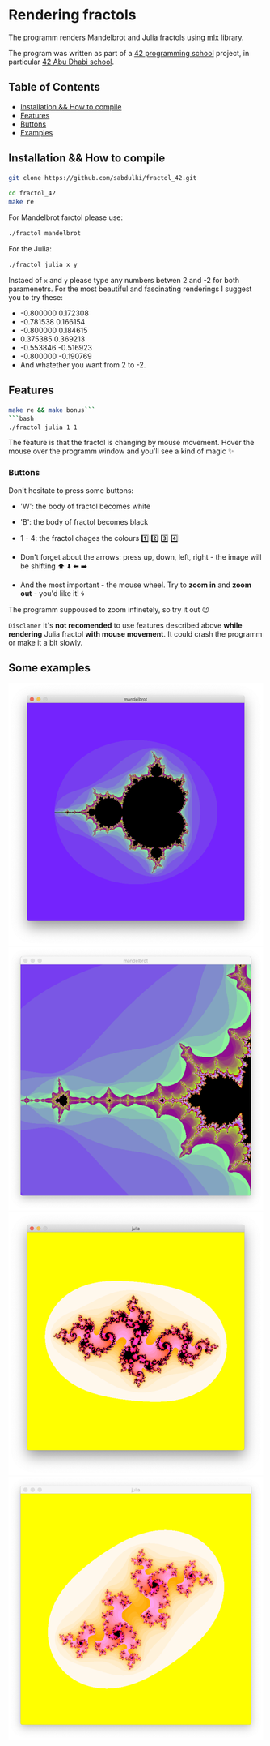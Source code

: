 

# Rendering fractols

The programm renders Mandelbrot and Julia fractols using [mlx](https://harm-smits.github.io/42docs/libs/minilibx/getting_started.html) library.  

The program was written as part of a [42 programming school](https://42.fr/en/homepage/) project, 
in particular [42 Abu Dhabi school](https://42abudhabi.ae/).

## Table of Contents
- [Installation && How to compile](#installation-&&-how-to-compile)
- [Features](#features)
- [Buttons](#buttons)
- [Examples](#some-examples)

<!-- # Description
What the fractol is? Why there are different fractols in the world? 
Whats the difference between Mandelbrot and Julia? What paramentrs the Julia needs? -->

## Installation && How to compile
```bash
git clone https://github.com/sabdulki/fractol_42.git
```
```bash
cd fractol_42
make re
```
For Mandelbrot farctol please use:
```bash
./fractol mandelbrot
```
For the Julia:
```bash
./fractol julia x y
```

Instaed of `x` and `y` please type any numbers betwen 2 and -2 for both paramenetrs. For the most beautiful and fascinating renderings I suggest you to try these: 
- -0.800000 0.172308
- -0.781538 0.166154
- -0.800000 0.184615
-  0.375385 0.369213
- -0.553846 -0.516923
- -0.800000 -0.190769
- And whatether you want from 2 to -2.

## Features

```bash
make re && make bonus```
```bash 
./fractol julia 1 1
```

The feature is that the fractol is changing by mouse movement. 
Hover the mouse over the programm window and you'll see a kind of magic :sparkles:

### Buttons

Don't hesitate to press some buttons:
- 'W': the body of fractol becomes white
- 'B': the body of fractol becomes black
- 1 - 4: the fractol chages the colours :one: :two: :three: :four:

- Don't forget about the arrows: press up, down, left, right - the image will be shifting :arrow_up: :arrow_down: :arrow_left: :arrow_right:
- And the most important - the mouse wheel. Try to **zoom in** and **zoom out** - you'd like it! :cyclone:

The programm suppoused to zoom infinetely, so try it out :wink:

`Disclamer` 
It's **not recomended** to use features described above **while rendering** Julia fractol **with mouse movement**. It could crash the programm or make it a bit slowly.

## Some examples
<!-- ![Alt Text - description of the image](url to the image you want to include) -->
![mandelbrot](./imgs/mandelbrot.png)
![mandelbrot zoomed](./imgs/mandelbrot-zoomed.png)
![julia](./imgs/julia%20-0.8%200.18.png)
![julia](./imgs/julia.png)